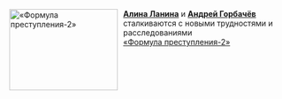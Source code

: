 <!--2025-03-27 21:54:16-->
<div class="yb">
  <div class="rss smaller1 kino_kino"><a href="https://www.kino-teatr.ru/video/47768/" title="«Формула преступления-2»"><img src="https://www.kino-teatr.ru/video/8/6/47768/poster.jpg" width="196" height="147" align="left" hspace="5" style="margin: 0px 10px 0px 5px" alt="«Формула преступления-2»"/></a><a href=https://www.kino-teatr.ru/kino/acter/w/ros/310556/bio/ target=_blank><strong>Алина Ланина</strong></a> и <a href=https://www.kino-teatr.ru/kino/acter/m/ros/47856/bio/ target=_blank><strong>Андрей Горбачёв</strong></a> сталкиваются с новыми трудностями и расследованиями <br><a class="light" href="https://www.kino-teatr.ru/video/47768/">«Формула преступления-2»</a></div>
</div>
